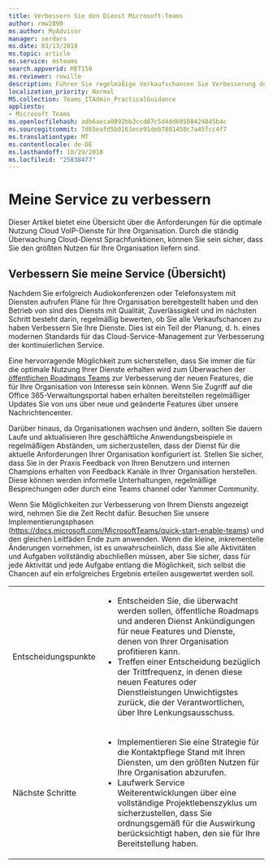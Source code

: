 ```yaml
---
title: Verbessern Sie den Dienst Microsoft-Teams
author: rmw2890
ms.author: MyAdvisor
manager: serdars
ms.date: 03/13/2018
ms.topic: article
ms.service: msteams
search.appverid: MET150
ms.reviewer: rowille
description: Führen Sie regelmäßige Verkaufschancen Sie Verbesserung des Diensts Teams, Überwachen der Übersicht über die Teams für interessante Feature verbessert.
localization_priority: Normal
MS.collection: Teams_ITAdmin_PracticalGuidance
appliesto:
- Microsoft Teams
ms.openlocfilehash: adb6aeca0892bb3ccd07c5d4dd60508424845b4c
ms.sourcegitcommit: 7d65eafd5b0163ece91deb7801458c7a45fcc4f7
ms.translationtype: MT
ms.contentlocale: de-DE
ms.lasthandoff: 10/29/2018
ms.locfileid: "25838477"
---
```

# <a name="enhance-my-service"></a>Meine Service zu verbessern

Dieser Artikel bietet eine Übersicht über die Anforderungen für die optimale Nutzung Cloud VoIP-Dienste für Ihre Organisation. Durch die ständig Überwachung Cloud-Dienst Sprachfunktionen, können Sie sein sicher, dass Sie den größten Nutzen für Ihre Organisation liefern sind.

## <a name="enhance-my-service-overview"></a>Verbessern Sie meine Service (Übersicht)
Nachdem Sie erfolgreich Audiokonferenzen oder Telefonsystem mit Diensten aufrufen Pläne für Ihre Organisation bereitgestellt haben und den Betrieb von sind des Diensts mit Qualität, Zuverlässigkeit und im nächsten Schritt besteht darin, regelmäßig bewerten, ob Sie alle Verkaufschancen zu haben Verbessern Sie Ihre Dienste. Dies ist ein Teil der Planung, d. h. eines modernen Standards für das Cloud-Service-Management zur Verbesserung der kontinuierlichen Service. 

Eine hervorragende Möglichkeit zum sicherstellen, dass Sie immer die für die optimale Nutzung Ihrer Dienste erhalten wird zum Überwachen der [öffentlichen Roadmaps Teams](https://products.office.com/business/office-365-roadmap?filters=microsoft%20teams) zur Verbesserung der neuen Features, die für Ihre Organisation von Interesse sein können. Wenn Sie Zugriff auf die Office 365-Verwaltungsportal haben erhalten bereitstellen regelmäßiger Updates Sie von uns über neue und geänderte Features über unsere Nachrichtencenter. 

Darüber hinaus, da Organisationen wachsen und ändern, sollten Sie dauern Laufe und aktualisieren Ihre geschäftliche Anwendungsbeispiele in regelmäßigen Abständen, um sicherzustellen, dass der Dienst für die aktuelle Anforderungen Ihrer Organisation konfiguriert ist.  Stellen Sie sicher, dass Sie in der Praxis Feedback von Ihren Benutzern und internen Champions erhalten von Feedback Kanäle in Ihrer Organisation herstellen. Diese können werden informelle Unterhaltungen, regelmäßige Besprechungen oder durch eine Teams channel oder Yammer Community. 

Wenn Sie Möglichkeiten zur Verbesserung von Ihrem Diensts angezeigt wird, nehmen Sie die Zeit Recht dafür. Besuchen Sie unsere Implementierungsphasen (https://docs.microsoft.com/MicrosoftTeams/quick-start-enable-teams) und den gleichen Leitfäden Ende zum anwenden. Wenn die kleine, inkrementelle Änderungen vornehmen, ist es unwahrscheinlich, dass Sie alle Aktivitäten und Aufgaben vollständig abschließen müssen, aber Sie sicher, dass für jede Aktivität und jede Aufgabe entlang die Möglichkeit, sich selbst die Chancen auf ein erfolgreiches Ergebnis erteilen ausgewertet werden soll.


<table>
<tr><td><img src="media/audio_conferencing_image7.png" alt=""/> <br/>Entscheidungspunkte</td><td><ul><li>Entscheiden Sie, die überwacht werden sollen, öffentliche Roadmaps und anderen Dienst Ankündigungen für neue Features und Dienste, denen von Ihrer Organisation profitieren kann.</li><li>Treffen einer Entscheidung bezüglich der Trittfrequenz, in denen diese neuen Features oder Dienstleistungen Unwichtigstes zurück, die der Verantwortlichen, über Ihre Lenkungsausschuss.</li></ul></td></tr>
<tr><td><img src="media/audio_conferencing_image9.png" alt=""/><br/>Nächste Schritte</td><td><ul><li>Implementieren Sie eine Strategie für die Kontaktpflege Stand mit Ihren Diensten, um den größten Nutzen für Ihre Organisation abzurufen.</li><li>Laufwerk Service Weiterentwicklungen über eine vollständige Projektlebenszyklus um sicherzustellen, dass Sie ordnungsgemäß für die Auswirkung berücksichtigt haben, den sie für Ihre Bereitstellung haben.</li></ul></td></tr>
</table>

<!--ENDOFSECTION-->
